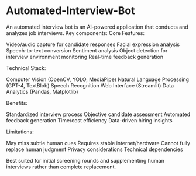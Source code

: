 # Automated-Interview-Bot
An automated interview bot is an AI-powered application that conducts and analyzes job interviews. 
Key components:
Core Features:

Video/audio capture for candidate responses
Facial expression analysis
Speech-to-text conversion
Sentiment analysis
Object detection for interview environment monitoring
Real-time feedback generation

Technical Stack:

Computer Vision (OpenCV, YOLO, MediaPipe)
Natural Language Processing (GPT-4, TextBlob)
Speech Recognition
Web Interface (Streamlit)
Data Analytics (Pandas, Matplotlib)

Benefits:

Standardized interview process
Objective candidate assessment
Automated feedback generation
Time/cost efficiency
Data-driven hiring insights

Limitations:

May miss subtle human cues
Requires stable internet/hardware
Cannot fully replace human judgment
Privacy considerations
Technical dependencies

Best suited for initial screening rounds and supplementing human interviews rather than complete replacement.
